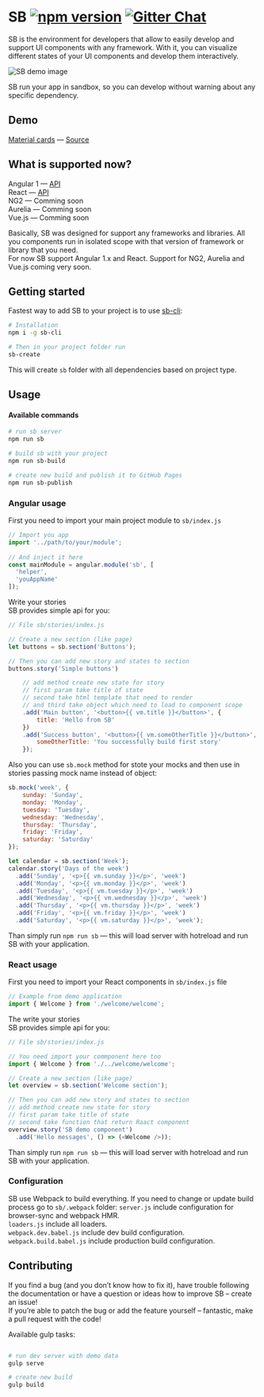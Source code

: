 # SB [![npm version](https://badge.fury.io/js/ui-storybook.svg)](https://badge.fury.io/js/ui-storybook) [![Gitter Chat](https://badges.gitter.im/owner/repo.png)](https://gitter.im/ui-sb/Lobby)


SB is the environment for developers that allow to easily develop and support UI components with any framework. With it, you can visualize different states of your UI components and develop them interactively.    

![SB demo image](docs/sb-demo.gif)

SB run your app in sandbox, so you can develop without warning about any specific dependency.

## Demo
[Material cards](https://ui-storybook.github.io/sb-angular-material-cards-demo/#/?split=true) — [Source](https://github.com/ui-storybook/sb-angular-material-cards-demo)   

## What is supported now?
Angular 1 — [API](#angular-usage)         
React — [API](#react-usage)         
NG2 — Comming soon  
Aurelia — Comming soon  
Vue.js — Comming soon  

Basically, SB was designed for support any frameworks and libraries. All you components run in isolated scope with that version of framework or library that you need.  
For now SB support Angular 1.x and React. Support for NG2, Aurelia and Vue.js coming very soon.


## Getting started
Fastest way to add SB to your project is to use [sb-cli](https://github.com/ui-storybook/sb-cli):  

```bash
# Installation
npm i -g sb-cli

# Then in your project folder run  
sb-create
```

This will create `sb` folder with all dependencies based on project type.

## Usage
#### Available commands
```bash
# run sb server
npm run sb

# build sb with your project
npm run sb-build

# create new build and publish it to GitHub Pages
npm run sb-publish
```

### Angular usage
First you need to import your main project module to `sb/index.js`  

```js
// Import you app 
import '../path/to/your/module';
 
// And inject it here 
const mainModule = angular.module('sb', [
  'helper',
  'youAppName'
]);

```

Write your stories  
SB provides simple api for you:

```js
// File sb/stories/index.js

// Create a new section (like page)
let buttons = sb.section('Buttons');

// Then you can add new story and states to section
buttons.story('Simple buttons')

    // add method create new state for story 
    // first param take title of state
    // second take html template that need to render 
    // and third take object which need to load to component scope
    .add('Main button', '<button>{{ vm.title }}</button>', {
        title: 'Hello from SB'
    })
    .add('Success button', '<button>{{ vm.someOtherTitle }}</button>', {
        someOtherTitle: 'You successfully build first story'
    });

``` 
Also you can use `sb.mock` method for stote your mocks and then use in stories passing mock name instead of object:
```js
sb.mock('week', {
    sunday: 'Sunday', 
    monday: 'Monday',
    tuesday: 'Tuesday',
    wednesday: 'Wednesday',
    thursday: 'Thursday',
    friday: 'Friday',
    saturday: 'Saturday'
});

let calendar = sb.section('Week');
calendar.story('Days of the week')
  .add('Sunday', '<p>{{ vm.sunday }}</p>', 'week')
  .add('Monday', '<p>{{ vm.monday }}</p>', 'week')
  .add('Tuesday', '<p>{{ vm.tuesday }}</p>', 'week')
  .add('Wednesday', '<p>{{ vm.wednesday }}</p>', 'week')
  .add('Thursday', '<p>{{ vm.thursday }}</p>', 'week')
  .add('Friday', '<p>{{ vm.friday }}</p>', 'week')
  .add('Saturday', '<p>{{ vm.saturday }}</p>', 'week');
``` 


Than simply run `npm run sb` — this will load server with hotreload and run SB with your application.  

### React usage
First you need to import your React components in `sb/index.js` file  

```js
// Example from demo application  
import { Welcome } from './welcome/welcome';
```

The write your stories  
SB provides simple api for you:

```js
// File sb/stories/index.js

// You need import your commponent here too
import { Welcome } from './../welcome/welcome';

// Create a new section (like page)
let overview = sb.section('Welcome section');

// Then you can add new story and states to section
// add method create new state for story 
// first param take title of state
// second take function that return Raact component 
overview.story('SB demo component')
  .add('Hello messages', () => (<Welcome />));
``` 

Than simply run `npm run sb` — this will load server with hotreload and run SB with your application.


### Configuration 
SB use Webpack to build everything. If you need to change or update build process go to `sb/.webpack` folder:
`server.js` include configuration for browser-sync and webpack HMR.  
`loaders.js` include all loaders.  
`webpack.dev.babel.js` include dev build configuration.   
`webpack.build.babel.js` include production build configuration.

## Contributing

If you find a bug (and you don’t know how to fix it), have trouble following the documentation or have a question or ideas how to improve SB – create an issue!  
If you’re able to patch the bug or add the feature yourself – fantastic, make a pull request with the code! 

Available gulp tasks: 
```bash

# run dev server with demo data
gulp serve  

# create new build
gulp build  

```
